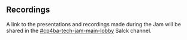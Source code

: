 ## Recordings

A link to the presentations and recordings made during the Jam will be shared in the [#cp4ba-tech-jam-main-lobby](https://ibm-cloudpak-partners.slack.com/archives/C027WKQMWTZ) Salck channel.
